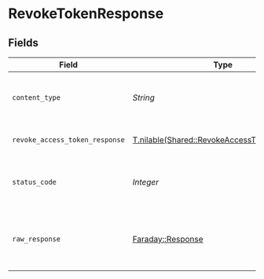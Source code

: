 # RevokeTokenResponse


## Fields

| Field                                                                                            | Type                                                                                             | Required                                                                                         | Description                                                                                      |
| ------------------------------------------------------------------------------------------------ | ------------------------------------------------------------------------------------------------ | ------------------------------------------------------------------------------------------------ | ------------------------------------------------------------------------------------------------ |
| `content_type`                                                                                   | *String*                                                                                         | :heavy_check_mark:                                                                               | HTTP response content type for this operation                                                    |
| `revoke_access_token_response`                                                                   | [T.nilable(Shared::RevokeAccessTokenResponse)](../../models/shared/revokeaccesstokenresponse.md) | :heavy_minus_sign:                                                                               | Revoke Access Token                                                                              |
| `status_code`                                                                                    | *Integer*                                                                                        | :heavy_check_mark:                                                                               | HTTP response status code for this operation                                                     |
| `raw_response`                                                                                   | [Faraday::Response](https://www.rubydoc.info/gems/faraday/Faraday/Response)                      | :heavy_minus_sign:                                                                               | Raw HTTP response; suitable for custom response parsing                                          |